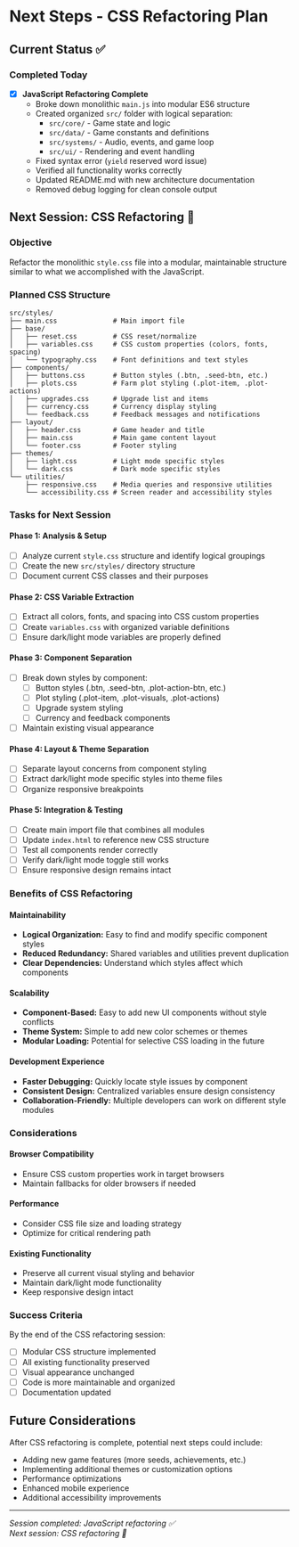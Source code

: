 # Next Steps - CSS Refactoring Plan

## Current Status ✅

### Completed Today
- [x] **JavaScript Refactoring Complete**
  - Broke down monolithic `main.js` into modular ES6 structure
  - Created organized `src/` folder with logical separation:
    - `src/core/` - Game state and logic
    - `src/data/` - Game constants and definitions
    - `src/systems/` - Audio, events, and game loop
    - `src/ui/` - Rendering and event handling
  - Fixed syntax error (`yield` reserved word issue)
  - Verified all functionality works correctly
  - Updated README.md with new architecture documentation
  - Removed debug logging for clean console output

## Next Session: CSS Refactoring 🎨

### Objective
Refactor the monolithic `style.css` file into a modular, maintainable structure similar to what we accomplished with the JavaScript.

### Planned CSS Structure

```
src/styles/
├── main.css              # Main import file
├── base/
│   ├── reset.css         # CSS reset/normalize
│   ├── variables.css     # CSS custom properties (colors, fonts, spacing)
│   └── typography.css    # Font definitions and text styles
├── components/
│   ├── buttons.css       # Button styles (.btn, .seed-btn, etc.)
│   ├── plots.css         # Farm plot styling (.plot-item, .plot-actions)
│   ├── upgrades.css      # Upgrade list and items
│   ├── currency.css      # Currency display styling
│   └── feedback.css      # Feedback messages and notifications
├── layout/
│   ├── header.css        # Game header and title
│   ├── main.css          # Main game content layout
│   └── footer.css        # Footer styling
├── themes/
│   ├── light.css         # Light mode specific styles
│   └── dark.css          # Dark mode specific styles
└── utilities/
    ├── responsive.css    # Media queries and responsive utilities
    └── accessibility.css # Screen reader and accessibility styles
```

### Tasks for Next Session

#### Phase 1: Analysis & Setup
- [ ] Analyze current `style.css` structure and identify logical groupings
- [ ] Create the new `src/styles/` directory structure
- [ ] Document current CSS classes and their purposes

#### Phase 2: CSS Variable Extraction
- [ ] Extract all colors, fonts, and spacing into CSS custom properties
- [ ] Create `variables.css` with organized variable definitions
- [ ] Ensure dark/light mode variables are properly defined

#### Phase 3: Component Separation
- [ ] Break down styles by component:
  - [ ] Button styles (.btn, .seed-btn, .plot-action-btn, etc.)
  - [ ] Plot styling (.plot-item, .plot-visuals, .plot-actions)
  - [ ] Upgrade system styling
  - [ ] Currency and feedback components
- [ ] Maintain existing visual appearance

#### Phase 4: Layout & Theme Separation
- [ ] Separate layout concerns from component styling
- [ ] Extract dark/light mode specific styles into theme files
- [ ] Organize responsive breakpoints

#### Phase 5: Integration & Testing
- [ ] Create main import file that combines all modules
- [ ] Update `index.html` to reference new CSS structure
- [ ] Test all components render correctly
- [ ] Verify dark/light mode toggle still works
- [ ] Ensure responsive design remains intact

### Benefits of CSS Refactoring

#### Maintainability
- **Logical Organization:** Easy to find and modify specific component styles
- **Reduced Redundancy:** Shared variables and utilities prevent duplication
- **Clear Dependencies:** Understand which styles affect which components

#### Scalability
- **Component-Based:** Easy to add new UI components without style conflicts
- **Theme System:** Simple to add new color schemes or themes
- **Modular Loading:** Potential for selective CSS loading in the future

#### Development Experience
- **Faster Debugging:** Quickly locate style issues by component
- **Consistent Design:** Centralized variables ensure design consistency
- **Collaboration-Friendly:** Multiple developers can work on different style modules

### Considerations

#### Browser Compatibility
- Ensure CSS custom properties work in target browsers
- Maintain fallbacks for older browsers if needed

#### Performance
- Consider CSS file size and loading strategy
- Optimize for critical rendering path

#### Existing Functionality
- Preserve all current visual styling and behavior
- Maintain dark/light mode functionality
- Keep responsive design intact

### Success Criteria

By the end of the CSS refactoring session:
- [ ] Modular CSS structure implemented
- [ ] All existing functionality preserved
- [ ] Visual appearance unchanged
- [ ] Code is more maintainable and organized
- [ ] Documentation updated

## Future Considerations

After CSS refactoring is complete, potential next steps could include:
- Adding new game features (more seeds, achievements, etc.)
- Implementing additional themes or customization options
- Performance optimizations
- Enhanced mobile experience
- Additional accessibility improvements

---

*Session completed: JavaScript refactoring ✅*  
*Next session: CSS refactoring 🎨*
